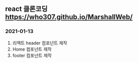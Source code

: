## react 클론코딩 https://who307.github.io/MarshallWeb/
### 2021-01-13
1. 리액트 header 컴포넌트 제작
2. Home 컴포넌트 제작
3. footer 컴포넌트 제작
